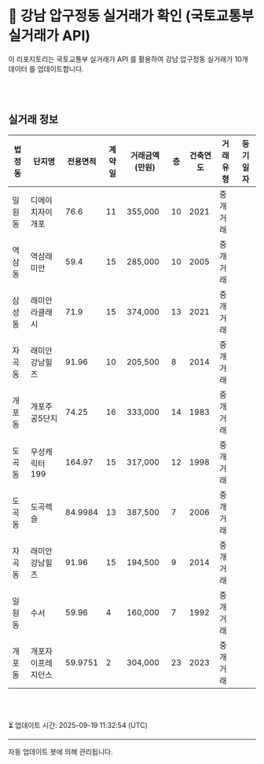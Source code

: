 
# 🚩 강남 압구정동 실거래가 확인 (국토교통부 실거래가 API)

이 리포지토리는 국토교통부 실거래가 API 를 활용하여 강남 압구정동 실거래가 10개 데이터 를 업데이트합니다.

<br>
<br>

## 실거래 정보
| 법정동 | 단지명 | 전용면적 | 계약일 | 거래금액(만원) | 층 | 건축연도 | 거래유형 | 등기일자 |
| --- | --- | --- | --- | --- | --- | --- | --- | --- |
| 일원동 | 디에이치자이개포 | 76.6 | 11 | 355,000 | 10 | 2021 | 중개거래 |  |
| 역삼동 | 역삼래미안 | 59.4 | 15 | 285,000 | 10 | 2005 | 중개거래 |  |
| 삼성동 | 래미안라클래시 | 71.9 | 15 | 374,000 | 13 | 2021 | 중개거래 |  |
| 자곡동 | 래미안강남힐즈 | 91.96 | 10 | 205,500 | 8 | 2014 | 중개거래 |  |
| 개포동 | 개포주공5단지 | 74.25 | 16 | 333,000 | 14 | 1983 | 중개거래 |  |
| 도곡동 | 우성캐릭터199 | 164.97 | 15 | 317,000 | 12 | 1998 | 중개거래 |  |
| 도곡동 | 도곡렉슬 | 84.9984 | 13 | 387,500 | 7 | 2006 | 중개거래 |  |
| 자곡동 | 래미안강남힐즈 | 91.96 | 15 | 194,500 | 9 | 2014 | 중개거래 |  |
| 일원동 | 수서 | 59.96 | 4 | 160,000 | 7 | 1992 | 중개거래 |  |
| 개포동 | 개포자이프레지던스 | 59.9751 | 2 | 304,000 | 23 | 2023 | 중개거래 |  |

<br>
<br>

⏳ 업데이트 시간: 2025-09-19 11:32:54 (UTC)

---
자동 업데이트 봇에 의해 관리됩니다.
    